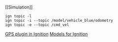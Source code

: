 [[Simulation]]

```
ign topic -l
ign topic -i --topic /model/vehicle_blue/odometry
ign topic -e --topic /cmd_vel
```

[GPS plugin in Ignition](https://answers.gazebosim.org/question/28643/gps-sensor-plugin-in-ignition/)
[Models for Ignition](https://app.gazebosim.org/fuel/models)

